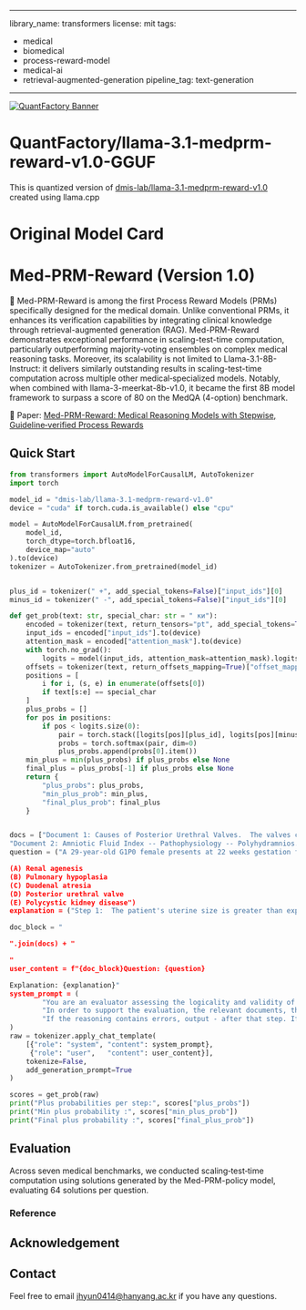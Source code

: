 
---

library_name: transformers
license: mit
tags:
- medical
- biomedical
- process-reward-model
- medical-ai
- retrieval-augmented-generation
pipeline_tag: text-generation

---

[![QuantFactory Banner](https://lh7-rt.googleusercontent.com/docsz/AD_4nXeiuCm7c8lEwEJuRey9kiVZsRn2W-b4pWlu3-X534V3YmVuVc2ZL-NXg2RkzSOOS2JXGHutDuyyNAUtdJI65jGTo8jT9Y99tMi4H4MqL44Uc5QKG77B0d6-JfIkZHFaUA71-RtjyYZWVIhqsNZcx8-OMaA?key=xt3VSDoCbmTY7o-cwwOFwQ)](https://hf.co/QuantFactory)


# QuantFactory/llama-3.1-medprm-reward-v1.0-GGUF
This is quantized version of [dmis-lab/llama-3.1-medprm-reward-v1.0](https://huggingface.co/dmis-lab/llama-3.1-medprm-reward-v1.0) created using llama.cpp

# Original Model Card


# Med-PRM-Reward (Version 1.0)
🚀 Med-PRM-Reward is among the first Process Reward Models (PRMs) specifically designed for the medical domain. Unlike conventional PRMs, it enhances its verification capabilities by integrating clinical knowledge through retrieval-augmented generation (RAG). Med-PRM-Reward demonstrates exceptional performance in scaling-test-time computation, particularly outperforming majority‐voting ensembles on complex medical reasoning tasks. Moreover, its scalability is not limited to Llama-3.1-8B-Instruct: it delivers similarly outstanding results in scaling-test-time computation across multiple other medical‐specialized models. Notably, when combined with llama-3-meerkat-8b-v1.0, it became the first 8B model framework to surpass a score of 80 on the MedQA (4-option) benchmark.

📄 Paper: [Med-PRM-Reward: Medical Reasoning Models with Stepwise, Guideline‑verified Process Rewards](https://huggingface.co/papers/2506.11474)

## Quick Start
```python
from transformers import AutoModelForCausalLM, AutoTokenizer
import torch

model_id = "dmis-lab/llama-3.1-medprm-reward-v1.0"
device = "cuda" if torch.cuda.is_available() else "cpu"

model = AutoModelForCausalLM.from_pretrained(
    model_id,
    torch_dtype=torch.bfloat16,
    device_map="auto"
).to(device)
tokenizer = AutoTokenizer.from_pretrained(model_id)


plus_id = tokenizer(" +", add_special_tokens=False)["input_ids"][0]
minus_id = tokenizer(" -", add_special_tokens=False)["input_ids"][0]

def get_prob(text: str, special_char: str = " ки"):
    encoded = tokenizer(text, return_tensors="pt", add_special_tokens=True)
    input_ids = encoded["input_ids"].to(device)
    attention_mask = encoded["attention_mask"].to(device)
    with torch.no_grad():
        logits = model(input_ids, attention_mask=attention_mask).logits[0]
    offsets = tokenizer(text, return_offsets_mapping=True)["offset_mapping"]
    positions = [
        i for i, (s, e) in enumerate(offsets[0])
        if text[s:e] == special_char
    ]
    plus_probs = []
    for pos in positions:
        if pos < logits.size(0):
            pair = torch.stack([logits[pos][plus_id], logits[pos][minus_id]])
            probs = torch.softmax(pair, dim=0)
            plus_probs.append(probs[0].item())
    min_plus = min(plus_probs) if plus_probs else None
    final_plus = plus_probs[-1] if plus_probs else None
    return {
        "plus_probs": plus_probs,
        "min_plus_prob": min_plus,
        "final_plus_prob": final_plus
    }


docs = ["Document 1: Causes of Posterior Urethral Valves.  The valves can block the outflow of urine through the urethra, leading to damage in the bladder, ureters and kidneys. However, it is important to note that PUV occurs randomly by chance and is not caused by anything a mother did or did not do during pregnancy.In the womb, if the baby is unable to urinate due to PUV, there might be a deficiency in amniotic fluid, known as oligohydramnios. A major concern for oligohydramnios is the lack of proper lung development, called lung hypoplasia",
"Document 2: Amniotic Fluid Index -- Pathophysiology -- Polyhydramnios. Polyhydramnios, or increased amniotic fluid volume, also has a number of potential causes, with two primary common mechanisms: decreased fetal swallowing of amniotic fluid, or increased fetal production of amniotic fluid"]
question = ("A 29-year-old G1P0 female presents at 22 weeks gestation for her first prenatal care appointment. Physical exam demonstrates a uterine size greater than expected for her gestational age and taut, shiny skin with scattered striae on her abdomen. Ultrasound examination of the fetus reveals 2.5 L of amniotic fluid (normal 1.5-2.0 L) with an amniotic fluid index (AFI) of 34 (normal AFI 20-25). Which of the following fetal abnormalities or dysfunctions could have contributed to these abnormal ultrasound findings? 

(A) Renal agenesis
(B) Pulmonary hypoplasia
(C) Duodenal atresia
(D) Posterior urethral valve
(E) Polycystic kidney disease")
explanation = ("Step 1:  The patient's uterine size is greater than expected for her gestational age, which could indicate an issue with fetal growth, such as macrosomia or polyhydramnios. ки Step 2:  The physical examination of the patient reveals taut, shiny skin with scattered striae on her abdomen, which is indicative of rapid weight gain, often associated with polyhydramnios. ки Step 3:  The ultrasound findings show an increased volume of amniotic fluid of 2.5 L, which is above the normal range of 1.5-2.0 L, and an amniotic fluid index (AFI) of 34, also higher than the normal range of 20-25. ки Step 4:  Polyhydramnios is characterized by an excessive accumulation of amniotic fluid, and it is often associated with fetal or maternal conditions that limit fetal swallowing or increase fetal urine production. ки Step 5:  Among the available options, posterior urethral valve (D) is a condition where the urethra is partially blocked, leading to an obstruction in the urinary tract, which can result in increased fetal urine production and subsequent polyhydramnios. ки Step 6:  Considering the options provided, posterior urethral valve is a condition that could have contributed to the abnormal ultrasound findings due to its association with increased fetal urine production and polyhydramnios. The answer is D. ки")

doc_block = "

".join(docs) + "

"
user_content = f"{doc_block}Question: {question}

Explanation: {explanation}"
system_prompt = (
        "You are an evaluator assessing the logicality and validity of the reasoning in each step of the given explanation. "
        "In order to support the evaluation, the relevant documents, the question, and the explanation are provided sequentially. "
        "If the reasoning contains errors, output - after that step. If the reasoning in a step is logical and valid, output + after that step. "
)
raw = tokenizer.apply_chat_template(
    [{"role": "system", "content": system_prompt},
     {"role": "user",   "content": user_content}],
    tokenize=False,
    add_generation_prompt=True
)

scores = get_prob(raw)
print("Plus probabilities per step:", scores["plus_probs"])
print("Min plus probability :", scores["min_plus_prob"])
print("Final plus probability :", scores["final_plus_prob"])
```

## Evaluation
Across seven medical benchmarks, we conducted scaling‐test‐time computation using solutions generated by the Med-PRM-policy model, evaluating 64 solutions per question.

### Reference

## Acknowledgement

## Contact
Feel free to email jhyun0414@hanyang.ac.kr if you have any questions.
